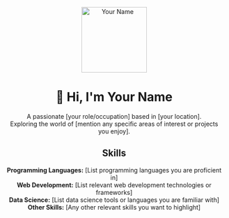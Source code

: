 <!-- Header Section -->
<p align="center">
  <img src="your-profile-picture-url" alt="Your Name" width="150"/>
</p>
<h1 align="center">👋 Hi, I'm Your Name</h1>

<!-- About Me Section -->
<p align="center">
  A passionate [your role/occupation] based in [your location].<br/>
  Exploring the world of [mention any specific areas of interest or projects you enjoy].
</p>

<!-- Skills Section -->
<h2 align="center">Skills</h2>

<p align="center">
  <b>Programming Languages:</b> [List programming languages you are proficient in]<br/>
  <b>Web Development:</b> [List relevant web development technologies or frameworks]<br/>
  <b>Data Science:</b> [List data science tools or languages you are familiar with]<br/>
  <b>Other Skills:</b> [Any other relevant skills you want to highlight]
</p>

<!-- Projects Section -->
